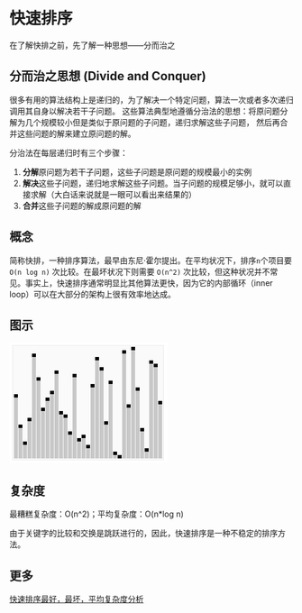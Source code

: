 # 快速排序

在了解快排之前，先了解一种思想——分而治之

## 分而治之思想 (Divide and Conquer)

很多有用的算法结构上是递归的，为了解决一个特定问题，算法一次或者多次递归调用其自身以解决若干子问题。 这些算法典型地遵循分治法的思想：将原问题分解为几个规模较小但是类似于原问题的子问题，递归求解这些子问题， 然后再合并这些问题的解来建立原问题的解。

分治法在每层递归时有三个步骤：

1. **分解**原问题为若干子问题，这些子问题是原问题的规模最小的实例
2. **解决**这些子问题，递归地求解这些子问题。当子问题的规模足够小，就可以直接求解（大白话来说就是一眼可以看出来结果的）
3. **合并**这些子问题的解成原问题的解

## 概念
简称快排，一种排序算法，最早由东尼·霍尔提出。在平均状况下，排序`n`个项目要 `O(n log n)` 次比较。在最坏状况下则需要 `O(n^2)` 次比较，但这种状况并不常见。事实上，快速排序通常明显比其他算法更快，因为它的内部循环（inner loop）可以在大部分的架构上很有效率地达成。


## 图示

![快速排序算法](./img/quick_sort_anim.gif)

## 复杂度

最糟糕复杂度：O(n^2)；平均复杂度：O(n*log n)

由于关键字的比较和交换是跳跃进行的，因此，快速排序是一种不稳定的排序方法。

## 更多

[快速排序最好，最坏，平均复杂度分析](https://blog.csdn.net/weshjiness/article/details/8660583)